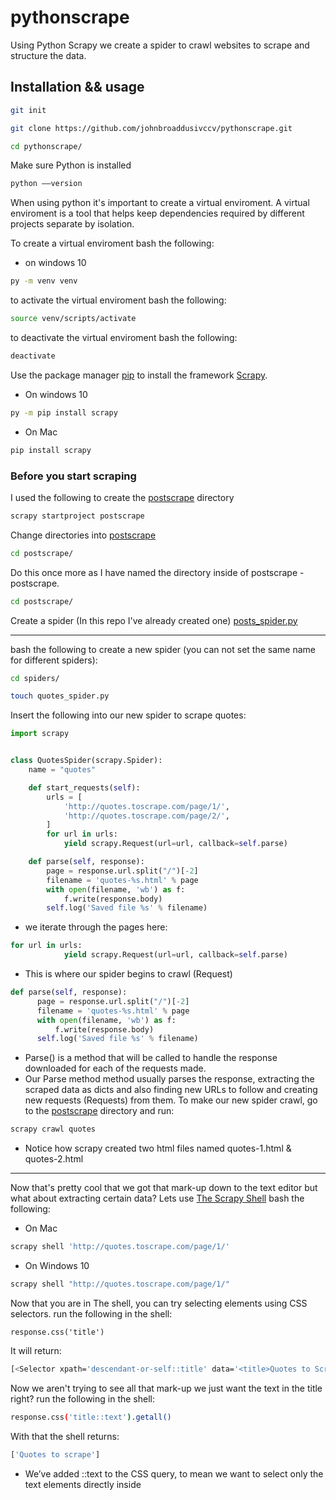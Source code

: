 # pythonscrape
Using Python Scrapy we create a spider to crawl websites to scrape and structure the data.
## Installation && usage
```bash
git init
```

```bash
git clone https://github.com/johnbroaddusivccv/pythonscrape.git
```

```bash
cd pythonscrape/
```

Make sure Python is installed 
```bash
python ––version
```
When using python it's important to create a virtual enviroment. A virtual enviroment is a tool that helps keep dependencies required by different projects separate by isolation.

To create a virtual enviroment bash the following:
* on windows 10
```bash
py -m venv venv
```
to activate the virtual enviroment bash the following:
```bash
source venv/scripts/activate
```
to deactivate the virtual enviroment bash the following:
```bash
deactivate
```
Use the package manager [pip](https://pip.pypa.io/en/stable/) to install the framework [Scrapy](scrapy.org).
* On windows 10
```bash
py -m pip install scrapy
```
* On Mac
```bash
pip install scrapy
```
### Before you start scraping
I used the following to create the [postscrape](https://github.com/johnbroaddusivccv/pythonscrape/tree/master/postscrape) directory
```bash
scrapy startproject postscrape
```
Change directories into [postscrape](https://github.com/johnbroaddusivccv/pythonscrape/tree/master/postscrape)
```bash
cd postscrape/
```
Do this once more as I have named the directory inside of postscrape - postscrape.
```bash
cd postscrape/
```
Create a spider (In this repo I've already created one) [posts_spider.py](https://github.com/johnbroaddusivccv/pythonscrape/blob/master/postscrape/postscrape/spiders/posts_spider.py)
- - - -
bash the following to create a new spider (you can not set the same name for different spiders):
```bash
cd spiders/
```
```bash
touch quotes_spider.py
```
Insert the following into our new spider to scrape quotes:
```python
import scrapy


class QuotesSpider(scrapy.Spider):
    name = "quotes"

    def start_requests(self):
        urls = [
            'http://quotes.toscrape.com/page/1/',
            'http://quotes.toscrape.com/page/2/',
        ]
        for url in urls:
            yield scrapy.Request(url=url, callback=self.parse)

    def parse(self, response):
        page = response.url.split("/")[-2]
        filename = 'quotes-%s.html' % page
        with open(filename, 'wb') as f:
            f.write(response.body)
        self.log('Saved file %s' % filename)
```
* we iterate through the pages here:
```python
for url in urls:
            yield scrapy.Request(url=url, callback=self.parse)
```
  * This is where our spider begins to crawl (Request)
  ```python
  def parse(self, response):
        page = response.url.split("/")[-2]
        filename = 'quotes-%s.html' % page
        with open(filename, 'wb') as f:
            f.write(response.body)
        self.log('Saved file %s' % filename)
 ```
  * Parse() is a method that will be called to handle the response downloaded for each of the requests made.
  * Our Parse method method usually parses the response, extracting the scraped data as dicts and also finding new URLs to follow and creating new requests (Requests) from them.
To make our new spider crawl, go to the [postscrape](https://github.com/johnbroaddusivccv/pythonscrape/tree/master/postscrape) directory and run:
```bash
scrapy crawl quotes
```
* Notice how scrapy created two html files named quotes-1.html & quotes-2.html
- - - -
Now that's pretty cool that we got that mark-up down to the text editor but what about extracting certain data?
Lets use [The Scrapy Shell](https://docs.scrapy.org/en/latest/topics/shell.html#topics-shell)
bash the following:
* On Mac
```bash
scrapy shell 'http://quotes.toscrape.com/page/1/'
```
* On Windows 10
```bash
scrapy shell "http://quotes.toscrape.com/page/1/"
```
Now that you are in The shell, you can try selecting elements using CSS selectors.
run the following in the shell:
```shell
response.css('title')
```
It will return:
```bash
[<Selector xpath='descendant-or-self::title' data='<title>Quotes to Scrape</title>'>]
```
Now we aren't trying to see all that mark-up we just want the text in the title right?
run the following in the shell:
```bash
response.css('title::text').getall()
```
With that the shell returns:
```bash
['Quotes to scrape']
```
* We’ve added ::text to the CSS query, to mean we want to select only the text elements directly inside <title> element.
* We're using getall() to return a list, although there is only one title. To get just the first response use get()
- - - -
Let's get out of the shell using:
```bash
exit()
```
or <kbd>ctrl</kbd><kbd>c</bd>
- - - -
###Storing Scrapped Data
This is where the beauty of this technology comes in. You can turn this data you are scraping into JSON or a CSV.
* I often use this to merge languages, I use python for visualizing and pulling data and javascript for everything else.
* I'm able to use both python and javascript in a project when I turn the data I'm extracting into JSON.
* I'm able to import my data as a CSV into a database.
- - - -
Let's alter our function in the spider we just created.
```python
import scrapy


class QuotesSpider(scrapy.Spider):
    name = "quotes"
    start_urls = [
        'http://quotes.toscrape.com/page/1/',
        'http://quotes.toscrape.com/page/2/',
    ]

    def parse(self, response):
        for quote in response.css('div.quote'):
            yield {
                'text': quote.css('span.text::text').get(),
                'author': quote.css('small.author::text').get(),
                'tags': quote.css('div.tags a.tag::text').getall(),
            }
```
* Now not much has changed except we are now returning css selectors similar to the syntax we were using in the shell.
* We've defined each selector as text, author, and tags.
* Notice how we are only getting the first text & author, yet getting all the tags.
- - - -
bash the following:
```bash
scrapy crawl quotes -o quotes.json
```
This will generate a quotes.json file with all our data extracted serialized in JSON.
bash the following:
```bash
scrapy crawl quotes -o quotes.csv
```
This will generate a quotes.csv file with all our data extracted in a CSV format.
- - - -
Deactivate your virtual enviroment at a stopping point:
```bash
deactivate
```
[Scrapy](https://docs.scrapy.org/en/latest/) included this is just basic use of this framework.


## License
[MIT](https://choosealicense.com/licenses/mit/)





  
  


